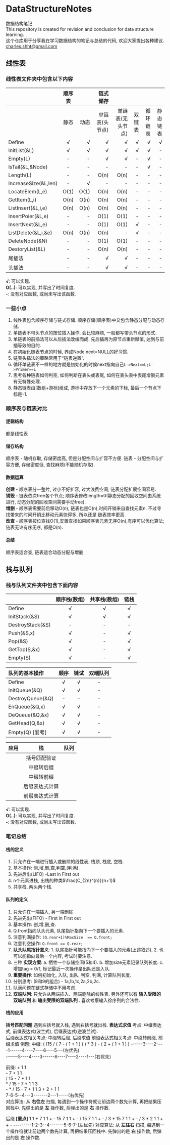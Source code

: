 # DataStructureNotes
数据结构笔记  
This repository is created for revision and conclusion for data structure learning.  
这个仓库用于分享我在学习数据结构的笔记与总结的代码, 欢迎大家提出各种建议.
charles.shht@gmail.com
## 线性表

### 线性表文件夹中包含以下内容 

|                   |顺序表|  |链式储存|||||
|:-|:-:|-:|-:|-:|-:|-:|-:|
|                    |静态 |动态|单链表(头节点)|单链表(无头节点)|双链表|循环链表|静态链表|
|Define              |√   |√   |√           |√            |√    |√     |√      |
|InitList(&L)        |√   |√   |√           |√            |√    |√     |-      |
|Empty(L)            |-   |-   |√           |√            |-    |√     |-      |
|IsTail(&L,&Node)    |-   |-   |-           |-            |-    |√     |-      |
|Length(L)           |-   |-   |O(n)        |O(n)         |-    |-     |-      |
|IncreaseSize(&L,len)|-   |√   |-           |-            |-    |-     |-      |
|LocateElem(L,e)     |O(1)|O(1)|O(n)        |O(n)         |-    |-     |-      |
|GetItem(L,i)        |O(n)|O(n)|O(n)        |O(n)         |-    |-     |-      |
|ListInsert(&L,i,e)  |O(n)|O(n)|O(n)        |O(n)         |-    |-     |-      |
|InsertPoier(&L,e)   |-   |-   |O(1)        |O(1)         |-    |-     |-      |
|InsertNext(&L,e)    |-   |-   |O(1)        |O(1)         |√    |-     |-      |
|ListDelete(&L,i,&e) |O(n)|O(n)|O(n)        |-            |√    |-     |-      |
|DeleteNode(&N)      |-   |-   |O(1)        |O(1)         |-    |-     |-      |
|DestoryList(&L)     |-   |-   |O(n)        |O(n)         |-    |-     |-      |
|尾插法               |-   |-   |√           |√            |-    |-     |-      |
|头插法               |-   |-   |√           |√            |-    |-     |-      |

__√__: 可以实现.   
__O(..)__: 可以实现, 并写出了时间复度.  
__-__: 没有对应函数, 或尚未写出该函数.  

### 一些小点
1. 线性表包含顺序存储与链式存储. 顺序存储(顺序表)中又包含静态分配与动态存储. 
2. 单链表不带头节点的按位插入操作, 会比较麻烦, 一般都写带头节点的形式.
3. 单链表的前插法可以从后插法改编而成. 先后插再为原节点重新赋值, 达到与前插等效的目的.
4. 在初始化链表节点的时候, 养成Node.next=NULL的好习惯.
5. 链表头插法的策略常用于“链表逆置”.
6. 循环单链表不一样的地方就是初始化的时候next指向自己```L->Next==L;L->Primer==L```
7. 思考各种链表如何判空, 如何判断在表头或表尾, 如何在表头表中表尾增删元素有无特殊处理.
8. 静态链表由[数组+游标]组成, 游标中存放下一个元素的下标, 最后一个节点下标是-1.

### 顺序表与链表对比
#### 逻辑结构
都是线性表
#### 储存结构
顺序表 - 随机存取, 存储密度高, 但是分配空间与扩容不方便.
链表 - 分配空间与扩容方便, 存储密度低, 查找麻烦(不能随机存取).
#### 数据运算
__创建__ -  顺序表分一整片, 过小不好扩容, 过大浪费空间; 链表分配扩展空间容易.  
__销毁__ - 链表依次free各个节点; 顺序表修改length=0(静态分配的回收空间由系统进行, 动态分配的回收空间需要手动free).  
__增删__  - 顺序表需要前后移动O(n), 链表也是O(n),时间开销来自查找元素n. 不过寻找带来的时间开销比移动元素快得多, 所以还是
 链表效率更高.  
__改查__  - 顺序表按位查找O(1),安置查找如果顺序表元素无序O(n),有序可以优化算法; 
  链表无论有序无序, 都是O(n).
#### 总结
顺序表适合查, 链表适合动态分配与增删.  

## 栈与队列
### 栈与队列文件夹中包含下面内容 

|          |顺序栈(数组)|共享栈(数组)|链栈|
|:-|:-:|:-:|:-:|
|Define           |√         |√   |√  |
|InitStack(&S)    |√         |√   |√  |
|DestroyStack(&S) |-         |-   |-  |
|Push(&S,x)       |√         |-   |√  |
|Pop(&S)          |√         |-   |√  |
|GetTop(S,&x)     |√         |-   |√  |
|Empty(S)         |√         |-   |√  |

| 队列的基本操作           |顺序|链试|双端队列|
|:-|:-:|:-:|:-:|
|Define           |√         |√    |-|
|InitQueue(&Q)    |√         |√    |-|
|DestroyQueue(&Q) |-         |-    |-|
|EnQueue(&Q,x)    |√         |√    |-|
|DeQueue(&Q,&x)   |√         |√    |-|
|GetHead(Q,&x)    |√         |√    |-|
|Empty(Q)  [爱考]  |√         |√    |-|

| 应用 |栈|队列|
|:-|:-:|:-:|
|   |括号匹配验证| 
|   |中缀转后缀|
|   |中缀转前缀|
|   |后缀表达式计算|
|   |前缀表达式计算|

__√__: 可以实现.   
__O(..)__: 可以实现, 并写出了时间复度.  
__-__: 没有对应函数, 或尚未写出该函数.  

### 笔记总结
#### 栈的定义
1. 只允许在一端进行插入或删除的线性表; 栈顶, 栈底, 空栈.  
2. 基本操作: 创,增,删,查,判空,(判满).
3. 先进后出(LIFO)  -Last in First out
4. n个元素进栈, 出栈的种类$\frac{C_{2n}^{n}}{n+1}$
5. 共享栈, 两头两个栈.

#### 队列的定义
1. 只允许在一端插入, 另一端删除.
2. 先进先出(FIFO) - First in First out
3. 基本操作: 创,增,删,查.
4. Q.front指向队头元素, 队尾指针指向下一个要插入的元素.
5. 注意判满操作: ```(Q.rear+1)%MaxSize  == Q.front;```
6. 注意判空操作: ```Q.front == Q.rear;```
7. __队头队尾指针意义__: 1. 队尾指针可能指向下一个要插入的元素(上述叙述), 2. 也可以能指向最后一个内容, 考试时要注意.
8. 三种 __实现方案__: a. 牺牲一个存储空间(5和4). b. 增加size元素记录队列长度. c. 增加tag = 0/1, 标记最近一次操作是出队还是入队.
9. __重要操作__: 如何初始化, 入队, 出队, 判空, 判满, 计算队列长度.
10. 分别思考: (8和9的组合) - 1a,1b,1c,2a,2b,2c.
11. 队满问题在链式存储中不用考虑.
12. __双端队列__: 只允许从两端插入、两端删除的线性表.  另外还可以有 __输入受限的双端队列__ 和 __输出受限的双端队列__ . 喜欢考察输入徐序列的合法性.

#### 栈的应用
__括号匹配问题__ 
遇到左括号就入栈, 遇到右括号就出栈.
__表达式求值__ 
考点: 中缀表达式, 前缀表达式(波兰式), 后缀表达式(逆波兰试).  
后缀表达式相关考点: 中缀转后缀, 后缀求值
前缀表达式相关考点: 中缀转前缀, 前缀求值
例题:
中缀:
( (15 / ( 7 - ( 1 + 1 ) ) ) * 3 ) - ( 2 + ( 1 + 1 ) )
------3----2----1------4----7----6----5---(左优先)  
------5----4----3------6----7----2----1---(右优先)  

前缀:
\+ 1 1  
\- 7 \+ 1 1  
/ 15 \- 7 \+ 1 1  
\* / 15 \- 7 \+ 1 1 3  
\- \* / 15 \- 7 \+ 1 1 3 + 2 + 1 1  
7-6-5--4---3-------2---1-----(右优先)   
对应算法: 从 __右往左__ 扫描,  每遇到一个操作符就让前边两个数先计算, 再把结果压回栈中. 先弹出的是 __左__ 操作数, 后弹出的是 __右__ 操作数. 

后缀 __[重点]__
1 1 +
7 1 1 + -
15 7 1 1 + - /
15 7 1 1 + - / 3 *
15 7 1 1 + - / 3 * 2 1 1 + + -
---------1-2-3--4-------5-6-7-(左优先)
对应算法: 从 __左往右__ 扫描,  每遇到一个操作符就让前边两个数先计算, 再把结果压回栈中. 先弹出的是 __右__ 操作数, 后弹出的是 __左__ 操作数.


